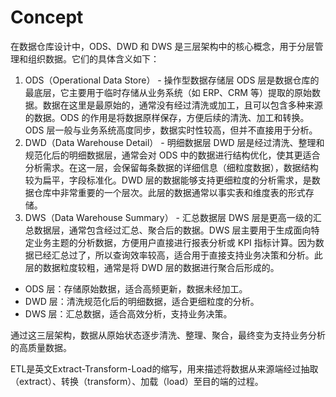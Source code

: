 # Concept

在数据仓库设计中，ODS、DWD 和 DWS 是三层架构中的核心概念，用于分层管理和组织数据。它们的具体含义如下：
1.	ODS（Operational Data Store） - 操作型数据存储层
ODS 层是数据仓库的最底层，它主要用于临时存储从业务系统（如 ERP、CRM 等）提取的原始数据。数据在这里是最原始的，通常没有经过清洗或加工，且可以包含多种来源的数据。ODS 的作用是将数据原样保存，方便后续的清洗、加工和转换。ODS 层一般与业务系统高度同步，数据实时性较高，但并不直接用于分析。
2.	DWD（Data Warehouse Detail） - 明细数据层
DWD 层是经过清洗、整理和规范化后的明细数据层，通常会对 ODS 中的数据进行结构优化，使其更适合分析需求。在这一层，会保留每条数据的详细信息（细粒度数据），数据结构较为扁平，字段标准化。DWD 层的数据能够支持更细粒度的分析需求，是数据仓库中非常重要的一个层次。此层的数据通常以事实表和维度表的形式存储。
3.	DWS（Data Warehouse Summary） - 汇总数据层
DWS 层是更高一级的汇总数据层，通常包含经过汇总、聚合后的数据。DWS 层主要用于生成面向特定业务主题的分析数据，方便用户直接进行报表分析或 KPI 指标计算。因为数据已经汇总过了，所以查询效率较高，适合用于直接支持业务决策和分析。此层的数据粒度较粗，通常是将 DWD 层的数据进行聚合后形成的。


- ODS 层：存储原始数据，适合高频更新，数据未经加工。
- DWD 层：清洗规范化后的明细数据，适合更细粒度的分析。
- DWS 层：汇总数据，适合高效分析，支持业务决策。

通过这三层架构，数据从原始状态逐步清洗、整理、聚合，最终变为支持业务分析的高质量数据。

ETL是英文Extract-Transform-Load的缩写，用来描述将数据从来源端经过抽取（extract）、转换（transform）、加载（load）至目的端的过程。
